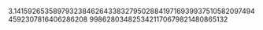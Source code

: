 3.141592653589793238462643383279502884197169399375105820974944592307816406286208
9986280348253421170679821480865132